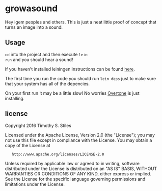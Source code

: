 # growasound

Hey igem peoples and others. This is just a neat little proof of concept that turns an image into a sound.


## Usage

<code>cd</code> into the project and then execute <code>lein run</code> and you
should hear a sound!

If you haven't installed leiningen instructions can be found [here](https://leiningen.org/).

The first time you run the code you should run <code>lein deps</code> just to 
make sure that your system has all of the depencies.

On your first run it may be a little slow! No worries [Overtone](http://overtone.github.io/) is just installing.


## license
Copyright 2016 Timothy S. Stiles

   Licensed under the Apache License, Version 2.0 (the "License");
   you may not use this file except in compliance with the License.
   You may obtain a copy of the License at

       http://www.apache.org/licenses/LICENSE-2.0

   Unless required by applicable law or agreed to in writing, software
   distributed under the License is distributed on an "AS IS" BASIS,
   WITHOUT WARRANTIES OR CONDITIONS OF ANY KIND, either express or implied.
   See the License for the specific language governing permissions and
   limitations under the License.
